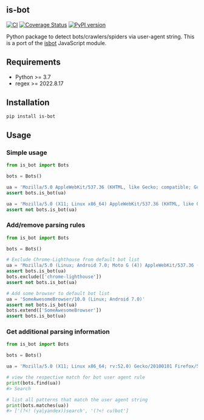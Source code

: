 ## is-bot

[![CI](https://github.com/romis2012/is-bot/actions/workflows/ci.yml/badge.svg)](https://github.com/romis2012/is-bot/actions/workflows/ci.yml)
[![Coverage Status](https://codecov.io/gh/romis2012/is-bot/branch/master/graph/badge.svg)](https://codecov.io/gh/romis2012/is-bot)
[![PyPI version](https://badge.fury.io/py/is-bot.svg)](https://pypi.python.org/pypi/is-bot)

Python package to detect bots/crawlers/spiders via user-agent string.
This is a port of the [isbot](https://github.com/omrilotan/isbot) JavaScript module.


## Requirements
- Python >= 3.7
- regex >= 2022.8.17

## Installation
```
pip install is-bot
```

## Usage

### Simple usage

```python
from is_bot import Bots

bots = Bots()

ua = 'Mozilla/5.0 AppleWebKit/537.36 (KHTML, like Gecko; compatible; Googlebot/2.1; +http://www.google.com/bot.html) Chrome/104.0.5112.79 Safari/537.36'
assert bots.is_bot(ua)

ua = 'Mozilla/5.0 (X11; Linux x86_64) AppleWebKit/537.36 (KHTML, like Gecko) Chrome/104.0.0.0 Safari/537.36'
assert not bots.is_bot(ua)
```

### Add/remove parsing rules

```python
from is_bot import Bots

bots = Bots()

# Exclude Chrome-Lighthouse from default bot list
ua = 'Mozilla/5.0 (Linux; Android 7.0; Moto G (4)) AppleWebKit/537.36 (KHTML, like Gecko) Chrome/98.0.4695.0 Mobile Safari/537.36 Chrome-Lighthouse'
assert bots.is_bot(ua)
bots.exclude(['chrome-lighthouse'])
assert not bots.is_bot(ua)

# Add some browser to default bot list
ua = 'SomeAwesomeBrowser/10.0 (Linux; Android 7.0)'
assert not bots.is_bot(ua)
bots.extend(['SomeAwesomeBrowser'])
assert bots.is_bot(ua)
```

### Get additional parsing information

```python
from is_bot import Bots

bots = Bots()

ua = 'Mozilla/5.0 (X11; Linux x86_64; rv:52.0) Gecko/20100101 Firefox/52.0 SearchRobot/1.0'

# view the respective match for bot user agent rule
print(bots.find(ua))
#> Search

# list all patterns that match the user agent string
print(bots.matches(ua))
#> ['(?<! (ya|yandex))search', '(?<! cu)bot']
```

